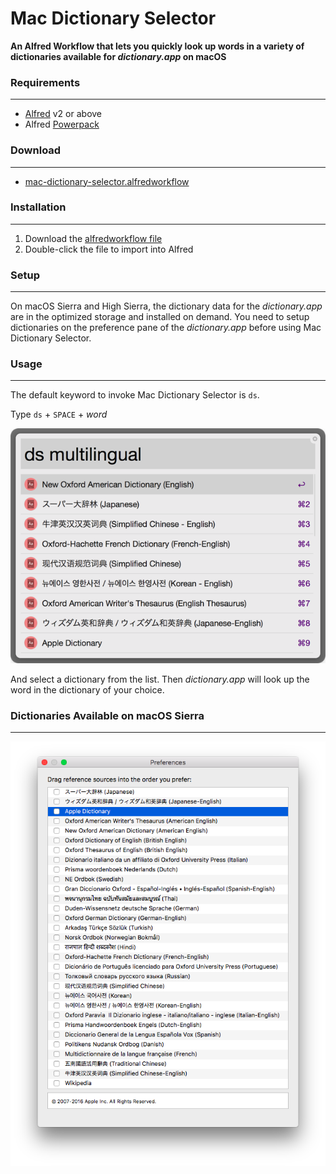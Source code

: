# Mac Dictionary Selector

**An Alfred Workflow that lets you quickly look up words in a variety of dictionaries available for _dictionary.app_ on macOS**

### Requirements
---
* [Alfred](https://www.alfredapp.com) v2 or above
* Alfred [Powerpack](https://www.alfredapp.com/powerpack/)

### Download
---
* [mac-dictionary-selector.alfredworkflow](https://github.com/yohasebe/mac-dictionary-selector/raw/master/Mac%20Dictionary%20Selector.alfredworkflow)

### Installation
---
1. Download the [alfredworkflow file](https://github.com/yohasebe/mac-dictionary-selector/raw/master/Mac%20Dictionary%20Selector.alfredworkflow)
2. Double-click the file to import into Alfred

### Setup
---
On macOS Sierra and High Sierra, the dictionary data for the _dictionary.app_ are in the optimized storage and installed on demand. You need to setup dictionaries on the preference pane of the _dictionary.app_ before using Mac Dictionary Selector.

### Usage
---
The default keyword to invoke Mac Dictionary Selector is `ds`.

Type `ds` + `SPACE` + _word_

![screenshot](https://raw.githubusercontent.com/yohasebe/mac-dictionary-selector/master/img/mac-dictionary-selector.png)

And select a dictionary from the list. Then _dictionary.app_ will look up the word in the dictionary of your choice.

### Dictionaries Available on macOS Sierra
---
![screenshot](https://raw.githubusercontent.com/yohasebe/mac-dictionary-selector/master/img/sierra-dictionaries.png)

